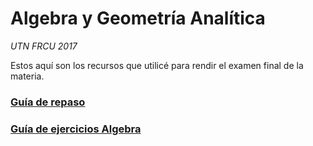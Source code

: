 # Algebra y Geometría Analítica

*UTN FRCU 2017*

Estos aquí son los recursos que utilicé para rendir el examen final de la materia.


### [Guía de repaso](./guia-repaso.md)
### [Guía de ejercicios Algebra](./ejercicios.md)
